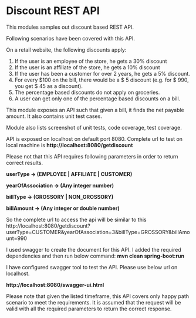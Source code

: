 # Discount REST API
This modules samples out discount based REST API.

Following scenarios have been covered with this API.

On a retail website, the following discounts apply:
1. If the user is an employee of the store, he gets a 30% discount
2. If the user is an affiliate of the store, he gets a 10% discount
3. If the user has been a customer for over 2 years, he gets a 5% discount.
4. For every $100 on the bill, there would be a $ 5 discount (e.g. for $ 990, you get $ 45
as a discount).
5. The percentage based discounts do not apply on groceries.
6. A user can get only one of the percentage based discounts on a bill.


This module exposes an API such that given a bill, it finds the net payable amount.
It also contains unit test cases.

Module also lists screenshot of unit tests, code coverage, test coverage.


API is exposed on localhost on default port 8080.
Complete url to test on local machine is **http://localhost:8080/getdiscount**

Please not that this API requires following parameters in order to return correct results.

**userType -> (EMPLOYEE | AFFILIATE | CUSTOMER)**

**yearOfAssociation -> (Any integer number)**

**billType -> (GROSSORY | NON_GROSSORY)**

**billAmount -> (Any integer or double number)**

So the complete url to access the api will be similar to this
http://localhost:8080/getdiscount?userType=CUSTOMER&yearOfAssociation=3&billType=GROSSORY&billAmount=990


I used swagger to create the document for this API.
I added the required dependencies and then run below command:
**mvn clean spring-boot:run**

I have configured swagger tool to test the API. Please use below url on localhost.

**http://localhost:8080/swagger-ui.html**

Please note that given the listed timeframe, this API covers only happy path scenario to meet the requirements. 
It is assumed that the request will be valid with all the required parameters to return the correct response.
